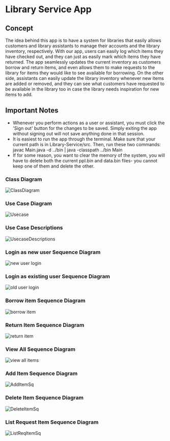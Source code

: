 # Library Service App

## Concept
The idea behind this app is to have a system for libraries that easily allows customers and library assistants to manage their accounts and the library inventory, respectively. With our app, users can easily log which items they have checked out, and they can just as easily mark which items they have returned. The app seamlessly updates the current inventory as customers borrow and return items, and even allows them to make requests to the library for items they would like to see available for borrowing. On the other side, assistants can easily update the library inventory whenever new items are added or removed, and they can see what customers have requested to be available in the library too in case the library needs inspiration for new items to add.

## Important Notes
- Whenever you perform actions as a user or assistant, you must click the 'Sign out' button for the changes to be saved. Simply exiting the app without signing out will not save anything done in that session.
- It is easiest to run the app through the terminal. Make sure that your current path is in Library-Service/src. Then, run these two commands: javac Main.java  -d ../bin | java -classpath ../bin Main
- If for some reason, you want to clear the memory of the system, you will have to delete both the current ppl.bin and data.bin files- you cannot keep one of them and delete the other.

### Class Diagram

![ClassDiagram](./diagrams/Class_Diagram.png)

### Use Case Diagram

![Usecase](./diagrams/UsecaseDiagram.png)

### Use Case Descriptions

![UsecaseDescriptions](./diagrams/UseCaseDescriptions.png)

### Login as new user Sequence Diagram

![new user login](./diagrams/newUser.jpg)

### Login as existing user Sequence Diagram

![old user login](./diagrams/oldUser.jpg)

### Borrow item Sequence Diagram

![borrow item](./diagrams/borrow.jpg)

### Return Item Sequence Diagram

![return item](./diagrams/returnSequenceDiagram.png)

### View All Sequence Diagram

![view all items](./diagrams/viewAllSequenceDiagram.png)

### Add Item Sequence Diagram

![AddItemSq](./diagrams/AddItemSequence.png)

### Delete Item Sequence Diagram

![DeleteItemSq](./diagrams/DeleteItemSequence.png)

### List Request Item Sequence Diagram

![ListReqItemSq](./diagrams/ListRequestItemSequence.png)
